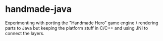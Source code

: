 # handmade-java

Experimenting with porting the "Handmade Hero" game engine / rendering parts to Java but keeping the platform stuff in C/C++ and using JNI to connect the layers.
